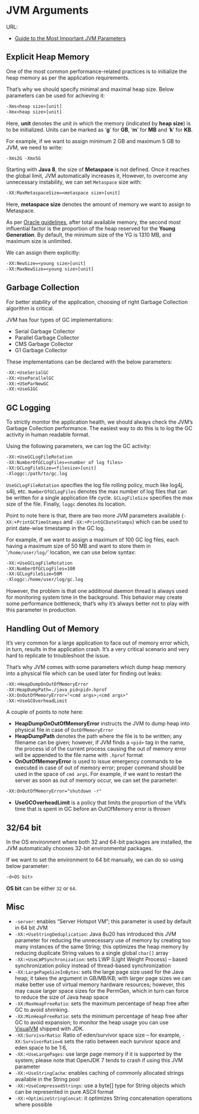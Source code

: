 # JVM Arguments

URL:

- [Guide to the Most Important JVM Parameters](https://www.baeldung.com/jvm-parameters)


## Explicit Heap Memory

One of the most common performance-related practices is to initialize the heap memory as per the application requirements.

That’s why we should specify minimal and maximal heap size. Below parameters can be used for achieving it:

```txt
-Xms<heap size>[unit] 
-Xmx<heap size>[unit]
```

Here, **unit** denotes the unit in which the memory (indicated by **heap size**) is to be initialized. Units can be marked as ‘**g**’ for **GB**, ‘**m**’ for **MB** and ‘**k**’ for **KB**.

For example, if we want to assign minimum 2 GB and maximum 5 GB to JVM, we need to write:

```txt
-Xms2G -Xmx5G
```

Starting with **Java 8**, the size of **Metaspace** is not defined. Once it reaches the global limit, JVM automatically increases it, However, to overcome any unnecessary instability, we can set `Metaspace` size with:

```txt
-XX:MaxMetaspaceSize=<metaspace size>[unit]
```

Here, **metaspace size** denotes the amount of memory we want to assign to Metaspace.

As per [Oracle guidelines](https://docs.oracle.com/javase/8/docs/technotes/guides/vm/gctuning/sizing.html), after total available memory, the second most influential factor is the proportion of the heap reserved for the **Young Generation**. By default, the minimum size of the YG is 1310 MB, and maximum size is unlimited.

We can assign them explicitly:

```txt
-XX:NewSize=<young size>[unit] 
-XX:MaxNewSize=<young size>[unit]
```

## Garbage Collection

For better stability of the application, choosing of right Garbage Collection algorithm is critical.

JVM has four types of GC implementations:

- Serial Garbage Collector
- Parallel Garbage Collector
- CMS Garbage Collector
- G1 Garbage Collector

These implementations can be declared with the below parameters:

```txt
-XX:+UseSerialGC
-XX:+UseParallelGC
-XX:+USeParNewGC
-XX:+UseG1GC
```

## GC Logging

To strictly monitor the application health, we should always check the JVM’s Garbage Collection performance. The easiest way to do this is to log the GC activity in human readable format.

Using the following parameters, we can log the GC activity:

```txt
-XX:+UseGCLogFileRotation
-XX:NumberOfGCLogFiles=<number of log files>
-XX:GCLogFileSize=<filesize>[unit]
-Xloggc:/path/to/gc.log
```

`UseGCLogFileRotation` specifies the log file rolling policy, much like log4j, s4lj, etc. `NumberOfGCLogFiles` denotes the max number of log files that can be written for a single application life cycle. `GCLogFileSize` specifies the max size of the file. Finally, `loggc` denotes its location.

Point to note here is that, there are two more JVM parameters available (`-XX:+PrintGCTimeStamps` and `-XX:+PrintGCDateStamps`) which can be used to print date-wise timestamp in the GC log.

For example, if we want to assign a maximum of 100 GC log files, each having a maximum size of 50 MB and want to store them in ‘`/home/user/log/`’ location, we can use below syntax:

```txt
-XX:+UseGCLogFileRotation
-XX:NumberOfGCLogFiles=100
-XX:GCLogFileSize=50M
-Xloggc:/home/user/log/gc.log
```

However, the problem is that one additional daemon thread is always used for monitoring system time in the background. This behavior may create some performance bottleneck; that’s why it’s always better not to play with this parameter in production.

## Handling Out of Memory

It’s very common for a large application to face out of memory error which, in turn, results in the application crash. It’s a very critical scenario and very hard to replicate to troubleshoot the issue.

That’s why JVM comes with some parameters which dump heap memory into a physical file which can be used later for finding out leaks:

```txt
-XX:+HeapDumpOnOutOfMemoryError
-XX:HeapDumpPath=./java_pid<pid>.hprof
-XX:OnOutOfMemoryError="<cmd args>;<cmd args>"
-XX:+UseGCOverheadLimit
```

A couple of points to note here:

- **HeapDumpOnOutOfMemoryError** instructs the JVM to dump heap into physical file in case of `OutOfMemoryError`
- **HeapDumpPath** denotes the path where the file is to be written; any filename can be given; however, if JVM finds a `<pid>` tag in the name, the process id of the current process causing the out of memory error will be appended to the file name with `.hprof` format
- **OnOutOfMemoryError** is used to issue emergency commands to be executed in case of out of memory error; proper command should be used in the space of `cmd args`. For example, if we want to restart the server as soon as out of memory occur, we can set the parameter:

```txt
-XX:OnOutOfMemoryError="shutdown -r"
```

- **UseGCOverheadLimit** is a policy that limits the proportion of the VM’s time that is spent in GC before an OutOfMemory error is thrown

## 32/64 bit

In the OS environment where both 32 and 64-bit packages are installed, the JVM automatically chooses 32-bit environmental packages.

If we want to set the environment to 64 bit manually, we can do so using below parameter:

```txt
-d<OS bit>
```

**OS bit** can be either `32` or `64`. 

## Misc

- `-server`: enables “Server Hotspot VM”; this parameter is used by default in 64 bit JVM
- `-XX:+UseStringDeduplication`: Java 8u20 has introduced this JVM parameter for reducing the unnecessary use of memory by creating too many instances of the same String; this optimizes the heap memory by reducing duplicate String values to a single global `char[]` array
- `-XX:+UseLWPSynchronization`: sets LWP (Light Weight Process) – based synchronization policy instead of thread-based synchronization
- `-XX:LargePageSizeInBytes`: sets the large page size used for the Java heap; it takes the argument in GB/MB/KB; with larger page sizes we can make better use of virtual memory hardware resources; however, this may cause larger space sizes for the PermGen, which in turn can force to reduce the size of Java heap space
- `-XX:MaxHeapFreeRatio`: sets the maximum percentage of heap free after GC to avoid shrinking.
- `-XX:MinHeapFreeRatio`: sets the minimum percentage of heap free after GC to avoid expansion; to monitor the heap usage you can use [VisualVM](https://visualvm.github.io/) shipped with JDK.
- `-XX:SurvivorRatio`: Ratio of eden/survivor space size – for example, `-XX:SurvivorRatio=6` sets the ratio between each survivor space and eden space to be 1:6,
- `-XX:+UseLargePages`: use large page memory if it is supported by the system; please note that OpenJDK 7 tends to crash if using this JVM parameter
- `-XX:+UseStringCache`: enables caching of commonly allocated strings available in the String pool
- `-XX:+UseCompressedStrings`: use a byte[] type for String objects which can be represented in pure ASCII format
- `-XX:+OptimizeStringConcat`: it optimizes String concatenation operations where possible
